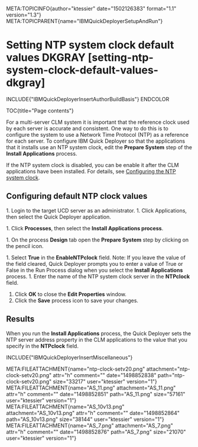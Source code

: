 META:TOPICINFO{author="ktessier" date="1502126383" format="1.1"
version="1.3"} META:TOPICPARENT{name="IBMQuickDeployerSetupAndRun"}

# Setting NTP system clock default values DKGRAY [setting-ntp-system-clock-default-values-dkgray]

INCLUDE{"IBMQuickDeployerInsertAuthorBuildBasis"} ENDCOLOR

TOC{title="Page contents"}

For a multi-server CLM system it is important that the reference clock
used by each server is accurate and consistent. One way to do this is to
configure the system to use a Network Time Protocol (NTP) as a reference
for each server. To configure IBM Quick Deployer so that the
applications that it installs use an NTP system clock, edit the
**Prepare System** step of the **Install Applications** process.

If the NTP system clock is disabled, you can be enable it after the CLM
applications have been installed. For details, see [Configuring the NTP
system clock](IBMQuickDeployerConfiguringTheNTPSystemClock).

## Configuring default NTP clock values

1\. Login to the target UCD server as an administrator. 1. Click
Applications, then select the Quick Deployer application.

1\. Click **Processes**, then select the **Install Applications
process**.

1\. On the process **Design** tab open the **Prepare System** step by
clicking on the pencil icon.

1\. Select **True** in the **EnableNTPclock** field. Note: If you leave
the value of the field cleared, Quick Deployer prompts you to enter a
value of True or False in the Run Process dialog when you select the
**Install Applications** process. 1. Enter the name of the NTP system
clock server in the **NTPclock** field.

1.  Click **OK** to close the **Edit Properties** window.
2.  Click the **Save** process icon to save your changes.

## Results

When you run the **Install Applications** process, the Quick Deployer
sets the NTP server address property in the CLM applications to the
value that you specify in the **NTPclock** field.

INCLUDE{"IBMQuickDeployerInsertMiscellaneous"}

META:FILEATTACHMENT{name="ntp-clock-setv20.png"
attachment="ntp-clock-setv20.png" attr="h" comment="" date="1498852838"
path="ntp-clock-setv20.png" size="33217" user="ktessier" version="1"}
META:FILEATTACHMENT{name="AS_11.png" attachment="AS_11.png" attr="h"
comment="" date="1498852851" path="AS_11.png" size="57161"
user="ktessier" version="1"} META:FILEATTACHMENT{name="AS_10v13.png"
attachment="AS_10v13.png" attr="h" comment="" date="1498852864"
path="AS_10v13.png" size="38144" user="ktessier" version="1"}
META:FILEATTACHMENT{name="AS_7.png" attachment="AS_7.png" attr="h"
comment="" date="1498852876" path="AS_7.png" size="21070"
user="ktessier" version="1"}

